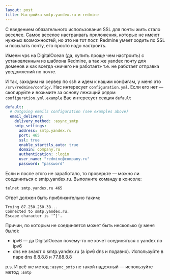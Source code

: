 ```yaml
---
layout: post
title: Настройка smtp.yandex.ru и redmine
---
```


С введением обязательного использования SSL для почты жить стало веселее. Самое веселое настраивать приложения, которые не имеют нужных возможностей, но это не тот пост. Redmine умеет ходить по SSL и посылать почту, его просто надо настроить.

Имеем vps на DigitalOcean (да, купить проще чем настроить) с установленным из шаблона Redmine, а так же yandex почту для доменов и как всегда «ничего не работает» т.е. не работает отправка уведомлений по почте.

И так, заходим на сервер по ssh и идем к нашим конфигам, у меня это `/srv/redmine/config/`. Нас интересует `configuration.yml`. Если его нет — скопируйте и возьмите за основу лежащий рядом `configuration.yml.example`
Вас интересует секция `default`

```yaml
default:
  # Outgoing emails configuration (see examples above)
  email_delivery:
    delivery_method: :async_smtp
    smtp_settings:
      address: smtp.yandex.ru
      port: 465
      ssl: true
      enable_starttls_auto: true
      domain: company.ru
      authentication: :login
      user_name: "redmine@company.ru"
      password: "password"
```

Если и после этого не заработало, то проверьте — можно ли соединиться с smtp.yandex.ru. Выполните команду в консоле:

```shell
telnet smtp.yandex.ru 465
```

Ответ должен быть приблизительно таким:

```shell
Trying 87.250.250.38...
Connected to smtp.yandex.ru.
Escape character is '^]'.
```

Причин, по которым не соединяется может быть несколько (у меня было):
* ipv6 — да DigitalOcean почему-то не хочет соединяться с yandex по ipv6
* dns не знают о smtp.yandex.ru (а ipv6 dns и подавно). Используйте в паре dns 8.8.8.8 и 77.88.8.8

p.s. И всё же метод `:async_smtp` не такой надежный — используйте метод `:smtp`